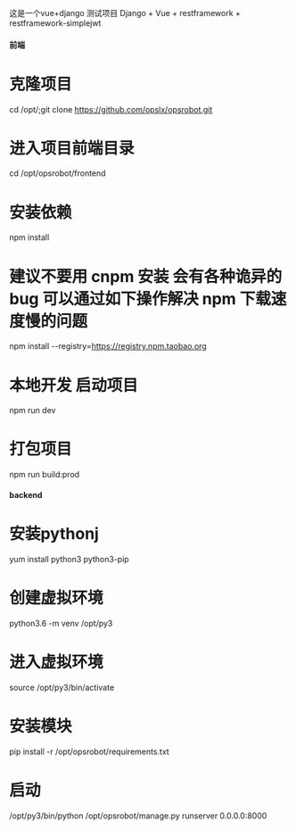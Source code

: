 
这是一个vue+django 测试项目
Django + Vue + restframework + restframework-simplejwt



####  前端
# 克隆项目
cd /opt/;git clone https://github.com/opslx/opsrobot.git

# 进入项目前端目录
cd /opt/opsrobot/frontend

# 安装依赖
npm install

# 建议不要用 cnpm 安装 会有各种诡异的bug 可以通过如下操作解决 npm 下载速度慢的问题
npm install --registry=https://registry.npm.taobao.org

# 本地开发 启动项目
npm run dev

# 打包项目
npm run build:prod


#### backend

# 安装pythonj
yum install python3 python3-pip


# 创建虚拟环境
python3.6 -m venv /opt/py3

# 进入虚拟环境
 source /opt/py3/bin/activate

# 安装模块
pip install -r /opt/opsrobot/requirements.txt


# 启动
/opt/py3/bin/python /opt/opsrobot/manage.py runserver 0.0.0.0:8000
